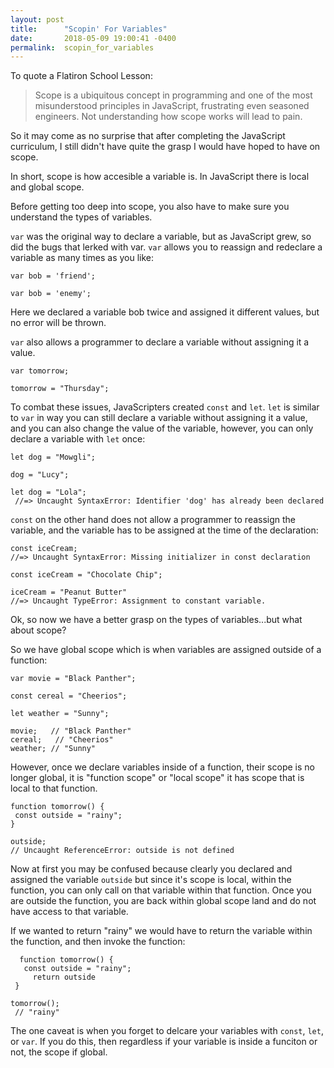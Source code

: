 ```yaml
---
layout: post
title:      "Scopin' For Variables"
date:       2018-05-09 19:00:41 -0400
permalink:  scopin_for_variables
---
```



To quote a Flatiron School Lesson:
> Scope is a ubiquitous concept in programming and one of the most misunderstood principles in JavaScript, frustrating even seasoned engineers. Not understanding how scope works will lead to pain.

So it may come as no surprise that after completing the JavaScript curriculum, I still didn't have quite the grasp I would have hoped to have on scope.

In short, scope is how accesible a variable is. In JavaScript there is local and global scope. 

Before getting too deep into scope, you also have to make sure you understand the types of variables.

 `var` was the original way to declare a variable, but as JavaScript grew, so did the bugs that lerked with var. `var` allows you to reassign and redeclare a variable as many times as you like:
 
 ```
 var bob = 'friend';
 
 var bob = 'enemy';
 ```
 
Here we declared a variable bob twice and assigned it different values, but no error will be thrown. 

`var` also allows a programmer to declare a variable without assigning it a value. 

```
var tomorrow;

tomorrow = "Thursday";
```


To combat these issues, JavaScripters created `const` and `let`. `let` is similar to `var` in way you can still declare a variable without assigning it a value, and you can also change the value of the variable, however, you can only declare a variable with `let` once:

```
let dog = "Mowgli";
 
dog = "Lucy";

let dog = "Lola";
 //=> Uncaught SyntaxError: Identifier 'dog' has already been declared
 ```
 
 `const` on the other hand does not allow a programmer to reassign the variable, and the variable has to be assigned at the time of the declaration:
 
 ```
 const iceCream;
 //=> Uncaught SyntaxError: Missing initializer in const declaration
 
 const iceCream = "Chocolate Chip";
 
 iceCream = "Peanut Butter"
 //=> Uncaught TypeError: Assignment to constant variable.
 ```
 
 Ok, so now we have a better grasp on the types of variables...but what about scope?
 
 So we have global scope which is when variables are assigned outside of a function:
 
 ```
 var movie = "Black Panther";
 
const cereal = "Cheerios";
 
 let weather = "Sunny";
 
 movie;   // "Black Panther"
 cereal;   // "Cheerios"
 weather; // "Sunny"
 ```
 
 However, once we declare variables inside of a function, their scope is no longer global, it is "function scope" or "local scope" it has scope that is local to that function.
 
 ```
 function tomorrow() {
  const outside = "rainy";
 }
 
 outside;
 // Uncaught ReferenceError: outside is not defined
 ```
 
 Now at first you may be confused because clearly you declared and assigned the variable `outside` but since it's scope is local, within the function, you can only call on that variable within that function. Once you are outside the function, you are back within global scope land and do not have access to that variable. 
 
If we wanted to return "rainy" we would have to return the variable within the function, and then invoke the function:

```
  function tomorrow() {
   const outside = "rainy";
	 return outside
 }
 
tomorrow();
 // "rainy"
 ```
 
 The one caveat is when you forget to delcare your variables with `const`, `let`, or `var`. If you do this, then regardless if your variable is inside a funciton or not, the scope if global.
 

